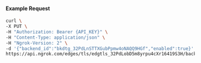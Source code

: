 <!-- Code generated for API Clients. DO NOT EDIT. -->

#### Example Request

```bash
curl \
-X PUT \
-H "Authorization: Bearer {API_KEY}" \
-H "Content-Type: application/json" \
-H "Ngrok-Version: 2" \
-d '{"backend_id":"bkdtg_32PdLnSTTXGubPpmw4oNAQQ9HGf","enabled":true}' \
https://api.ngrok.com/edges/tls/edgtls_32PdLobD5m8yrpu4cXr16419S3H/backend
```
